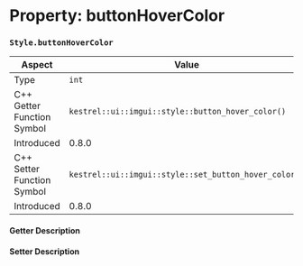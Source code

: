 
# Property: buttonHoverColor
### `Style.buttonHoverColor`

| Aspect | Value |
| --- | --- |
| Type | `int` |
| C++ Getter Function Symbol | `kestrel::ui::imgui::style::button_hover_color()` |
| Introduced | 0.8.0 |
| C++ Setter Function Symbol | `kestrel::ui::imgui::style::set_button_hover_color()` |
| Introduced | 0.8.0 |

#### Getter Description

#### Setter Description

